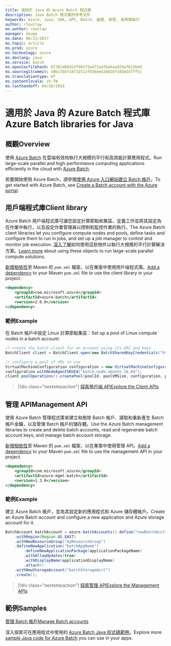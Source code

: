 ```yaml
---
title: 適用於 Java 的 Azure Batch 程式庫
description: Java Batch 程式庫的參考文件
keywords: Azure, Java, SDK, API, Batch, 處理, 排程, 長時間執行
author: rloutlaw
ms.author: routlaw
manager: douge
ms.date: 06/21/2017
ms.topic: article
ms.prod: azure
ms.technology: azure
ms.devlang: java
ms.service: batch
ms.openlocfilehash: 67381d68d23f98579a472aefbebaa929af622b8d
ms.sourcegitcommit: 49b17bbf34732512f836ee634818f1058147ff5c
ms.translationtype: HT
ms.contentlocale: zh-TW
ms.lasthandoff: 04/26/2018
---
```

# <a name="azure-batch-libraries-for-java"></a><span data-ttu-id="a47a7-104">適用於 Java 的 Azure Batch 程式庫</span><span class="sxs-lookup"><span data-stu-id="a47a7-104">Azure Batch libraries for Java</span></span>

## <a name="overview"></a><span data-ttu-id="a47a7-105">概觀</span><span class="sxs-lookup"><span data-stu-id="a47a7-105">Overview</span></span>

<span data-ttu-id="a47a7-106">使用 [Azure Batch](/azure/batch/batch-technical-overview) 在雲端有效地執行大規模的平行和高效能計算應用程式。</span><span class="sxs-lookup"><span data-stu-id="a47a7-106">Run large-scale parallel and high-performance computing applications efficiently in the cloud with [Azure Batch](/azure/batch/batch-technical-overview).</span></span>   

<span data-ttu-id="a47a7-107">若要開始使用 Azure Batch，請參閱[使用 Azure 入口網站建立 Batch 帳戶](/azure/batch/batch-account-create-portal)。</span><span class="sxs-lookup"><span data-stu-id="a47a7-107">To get started with Azure Batch, see [Create a Batch account with the Azure portal](/azure/batch/batch-account-create-portal).</span></span>

## <a name="client-library"></a><span data-ttu-id="a47a7-108">用戶端程式庫</span><span class="sxs-lookup"><span data-stu-id="a47a7-108">Client library</span></span>

<span data-ttu-id="a47a7-109">Azure Batch 用戶端程式庫可讓您設定計算節點和集區、定義工作並將其設定為在作業中執行，以及設定作業管理員以控制和監控作業的執行。</span><span class="sxs-lookup"><span data-stu-id="a47a7-109">The Azure Batch client libraries let you configure compute nodes and pools, define tasks and configure them to run in jobs, and set up a job manager to control and monitor job execution.</span></span> <span data-ttu-id="a47a7-110">[深入了解](/azure/batch/batch-api-basics)如何使用這些物件以執行大規模的平行計算解決方案。</span><span class="sxs-lookup"><span data-stu-id="a47a7-110">[Learn more](/azure/batch/batch-api-basics) about using these objects to run large-scale parallel compute solutions.</span></span>

<span data-ttu-id="a47a7-111">[新增相依性](https://maven.apache.org/guides/getting-started/index.html#How_do_I_use_external_dependencies)至 Maven 的 `pom.xml` 檔案，以在專案中使用用戶端程式庫。</span><span class="sxs-lookup"><span data-stu-id="a47a7-111">[Add a dependency](https://maven.apache.org/guides/getting-started/index.html#How_do_I_use_external_dependencies) to your Maven `pom.xml` file to use the client library in your project.</span></span>

```XML
<dependency>
    <groupId>com.microsoft.azure</groupId>
    <artifactId>azure-batch</artifactId>
    <version>2.0.0</version>
</dependency>
```   

### <a name="example"></a><span data-ttu-id="a47a7-112">範例</span><span class="sxs-lookup"><span data-stu-id="a47a7-112">Example</span></span>

<span data-ttu-id="a47a7-113">在 Batch 帳戶中設定 Linux 計算節點集區：</span><span class="sxs-lookup"><span data-stu-id="a47a7-113">Set up a pool of Linux compute nodes in a batch account:</span></span>

```java
// create the batch client for an account using its URI and keys
BatchClient client = BatchClient.open(new BatchSharedKeyCredentials("https://fabrikambatch.eastus.batch.azure.com", "fabrikambatch", batchKey));

// configure a pool of VMs to use 
VirtualMachineConfiguration configuration = new VirtualMachineConfiguration();
configuration.withNodeAgentSKUId("batch.node.ubuntu 16.04");
client.poolOperations().createPool(poolId, poolVMSize, configuration, poolVMCount);
```

> [!div class="nextstepaction"]
> [<span data-ttu-id="a47a7-114">探索用戶端 API</span><span class="sxs-lookup"><span data-stu-id="a47a7-114">Explore the Client APIs</span></span>](/java/api/overview/azure/batch/client)


## <a name="management-api"></a><span data-ttu-id="a47a7-115">管理 API</span><span class="sxs-lookup"><span data-stu-id="a47a7-115">Management API</span></span>

<span data-ttu-id="a47a7-116">使用 Azure Batch 管理程式庫來建立和刪除 Batch 帳戶、讀取和重新產生 Batch 帳戶金鑰，以及管理 Batch 帳戶的儲存體。</span><span class="sxs-lookup"><span data-stu-id="a47a7-116">Use the Azure Batch management libraries to create and delete batch accounts, read and regenerate batch account keys, and manage batch account storage.</span></span>

<span data-ttu-id="a47a7-117">[新增相依性](https://maven.apache.org/guides/getting-started/index.html#How_do_I_use_external_dependencies)至 Maven 的 `pom.xml` 檔案，以在專案中使用管理 API。</span><span class="sxs-lookup"><span data-stu-id="a47a7-117">[Add a dependency](https://maven.apache.org/guides/getting-started/index.html#How_do_I_use_external_dependencies) to your Maven `pom.xml` file to use the management API in your project.</span></span>

```XML
<dependency>
    <groupId>com.microsoft.azure</groupId>
    <artifactId>azure-mgmt-batch</artifactId>
    <version>1.3.0</version>
</dependency>
```

### <a name="example"></a><span data-ttu-id="a47a7-118">範例</span><span class="sxs-lookup"><span data-stu-id="a47a7-118">Example</span></span>

<span data-ttu-id="a47a7-119">建立 Azure Batch 帳戶，並為其設定新的應用程式和 Azure 儲存體帳戶。</span><span class="sxs-lookup"><span data-stu-id="a47a7-119">Create an Azure Batch account and configure a new application and Azure storage account for it.</span></span>

```java
BatchAccount batchAccount = azure.batchAccounts().define("newBatchAcct")
    .withRegion(Region.US_EAST)
    .withNewResourceGroup("myResourceGroup")
    .defineNewApplication("batchAppName")
        .defineNewApplicationPackage(applicationPackageName)
        .withAllowUpdates(true)
        .withDisplayName(applicationDisplayName)
        .attach()
    .withNewStorageAccount("batchStorageAcct")
    .create();
```

> [!div class="nextstepaction"]
> [<span data-ttu-id="a47a7-120">探索管理 API</span><span class="sxs-lookup"><span data-stu-id="a47a7-120">Explore the Management APIs</span></span>](/java/api/overview/azure/batch/management)


## <a name="samples"></a><span data-ttu-id="a47a7-121">範例</span><span class="sxs-lookup"><span data-stu-id="a47a7-121">Samples</span></span>

<span data-ttu-id="a47a7-122">[管理 Batch 帳戶][1]</span><span class="sxs-lookup"><span data-stu-id="a47a7-122">[Manage Batch accounts][1]</span></span>   

<span data-ttu-id="a47a7-123">深入探索可在應用程式中使用的 [Azure Batch Java 程式碼範例](https://azure.microsoft.com/resources/samples/?platform=java&term=batch)。</span><span class="sxs-lookup"><span data-stu-id="a47a7-123">Explore more [sample Java code for Azure Batch](https://azure.microsoft.com/resources/samples/?platform=java&term=batch) you can use in your apps.</span></span>

[1]: https://github.com/Azure-Samples/batch-java-manage-batch-accounts